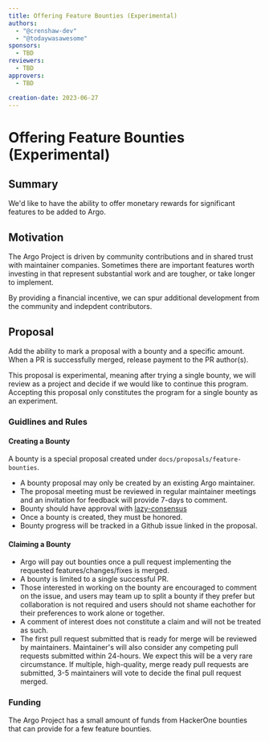 ```yaml
---
title: Offering Feature Bounties (Experimental)
authors:
  - "@crenshaw-dev"
  - "@todaywasawesome"
sponsors:
  - TBD
reviewers:
  - TBD
approvers:
  - TBD

creation-date: 2023-06-27
---
```

# Offering Feature Bounties (Experimental)

## Summary
We'd like to have the ability to offer monetary rewards for significant features to be added to Argo. 

## Motivation
The Argo Project is driven by community contributions and in shared trust with maintainer companies. Sometimes there are important features worth investing in that represent substantial work and are tougher, or take longer to implement. 

By providing a financial incentive, we can spur additional development from the community and indepdent contributors. 

## Proposal
Add the ability to mark a proposal with a bounty and a specific amount. When a PR is successfully merged, release payment to the PR author(s). 

This proposal is experimental, meaning after trying a single bounty, we will review as a project and decide if we would like to continue this program. Accepting this proposal only constitutes the program for a single bounty as an experiment. 

### Guidlines and Rules

#### Creating a Bounty
A bounty is a special proposal created under `docs/proposals/feature-bounties`. 
* A bounty proposal may only be created by an existing Argo maintainer.
* The proposal meeting must be reviewed in regular maintainer meetings and an invitation for feedback will provide 7-days to comment.
* Bounty should have approval with [lazy-consensus](https://community.apache.org/committers/lazyConsensus.html)
* Once a bounty is created, they must be honored.
* Bounty progress will be tracked in a Github issue linked in the proposal.

#### Claiming a Bounty
* Argo will pay out bounties once a pull request implementing the requested features/changes/fixes is merged.
* A bounty is limited to a single successful PR.
* Those interested in working on the bounty are encouraged to comment on the issue, and users may team up to split a bounty if they prefer but collaboration is not required and users should not shame eachother for their preferences to work alone or together.
* A comment of interest does not constitute a claim and will not be treated as such.
* The first pull request submitted that is ready for merge will be reviewed by maintainers. Maintainer's will also consider any competing pull requests submitted within 24-hours. We expect this will be a very rare circumstance. If multiple, high-quality, merge ready pull requests are submitted, 3-5 maintainers will vote to decide the final pull request merged.

### Funding
The Argo Project has a small amount of funds from HackerOne bounties that can provide for a few feature bounties. 
